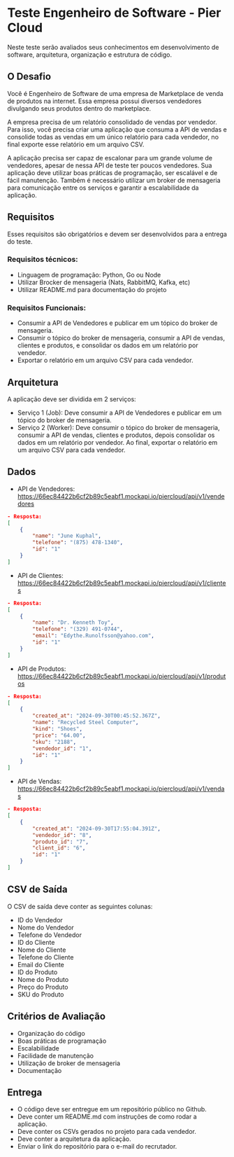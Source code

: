 # Teste Engenheiro de Software - Pier Cloud

Neste teste serão avaliados seus conhecimentos em desenvolvimento de software, arquitetura, organização e estrutura de código.

## O Desafio

Você é Engenheiro de Software de uma empresa de Marketplace de venda de produtos na internet. Essa empresa possui diversos vendedores divulgando seus produtos dentro do marketplace. 

A empresa precisa de um relatório consolidado de vendas por vendedor. Para isso, você precisa criar uma aplicação que consuma a API de vendas e consolide todas as vendas em um único relatório para cada vendedor, no final exporte esse relatório em um arquivo CSV.

A aplicação precisa ser capaz de escalonar para um grande volume de vendedores, apesar de nessa API de teste ter poucos vendedores.
Sua aplicação deve utilizar boas práticas de programação, ser escalável e de fácil manutenção. Também é necessário utilizar um broker de mensageria para comunicação entre os serviços e garantir a escalabilidade da aplicação.

## Requisitos
Esses requisitos são obrigatórios e devem ser desenvolvidos para a entrega do teste.

### Requisitos técnicos:
  - Linguagem de programação: Python, Go ou Node
  - Utilizar Brocker de mensageria (Nats, RabbitMQ, Kafka, etc)
  - Utilizar README.md para documentação do projeto

### Requisitos Funcionais:
  - Consumir a API de Vendedores e publicar em um tópico do broker de mensageria.
  - Consumir o tópico do broker de mensageria, consumir a API de vendas, clientes e produtos, e consolidar os dados em um relatório por vendedor.
  - Exportar o relatório em um arquivo CSV para cada vendedor.

## Arquitetura
A aplicação deve ser dividida em 2 serviços:
  - Serviço 1 (Job): Deve consumir a API de Vendedores e publicar em um tópico do broker de mensageria.
  - Serviço 2 (Worker): Deve consumir o tópico do broker de mensageria, consumir a API de vendas, clientes e produtos, depois consolidar os dados em um relatório por vendedor. Ao final, exportar o relatório em um arquivo CSV para cada vendedor.

## Dados

  - API de Vendedores: https://66ec84422b6cf2b89c5eabf1.mockapi.io/piercloud/api/v1/vendedores
  ```json
  - Resposta:
  [
      {
          "name": "June Kuphal",
          "telefone": "(875) 478-1340",
          "id": "1"
      }
  ]
  ```
  
  
  - API de Clientes: https://66ec84422b6cf2b89c5eabf1.mockapi.io/piercloud/api/v1/clientes
  ```json
  - Resposta:
  [
      {
          "name": "Dr. Kenneth Toy",
          "telefone": "(329) 491-0744",
          "email": "Edythe.Runolfsson@yahoo.com",
          "id": "1"
      }
  ]
  ```
  
  - API de Produtos: https://66ec84422b6cf2b89c5eabf1.mockapi.io/piercloud/api/v1/produtos
  ```json
  - Resposta:
  [
      {
          "created_at": "2024-09-30T00:45:52.367Z",
          "name": "Recycled Steel Computer",
          "kind": "Shoes",
          "price": "64.00",
          "sku": "2188",
          "vendedor_id": "1",
          "id": "1"
      }
  ]
  ```
  
  - API de Vendas: https://66ec84422b6cf2b89c5eabf1.mockapi.io/piercloud/api/v1/vendas
  ```json
  - Resposta:
  [
      {
          "created_at": "2024-09-30T17:55:04.391Z",
          "vendedor_id": "8",
          "produto_id": "7",
          "client_id": "6",
          "id": "1"
      }
  ]
  ```

## CSV de Saída
O CSV de saída deve conter as seguintes colunas:
  - ID do Vendedor
  - Nome do Vendedor
  - Telefone do Vendedor
  - ID do Cliente
  - Nome do Cliente
  - Telefone do Cliente
  - Email do Cliente
  - ID do Produto
  - Nome do Produto
  - Preço do Produto
  - SKU do Produto


## Critérios de Avaliação
  - Organização do código
  - Boas práticas de programação
  - Escalabilidade
  - Facilidade de manutenção
  - Utilização de broker de mensageria
  - Documentação


## Entrega
  - O código deve ser entregue em um repositório público no Github.
  - Deve conter um README.md com instruções de como rodar a aplicação.
  - Deve conter os CSVs gerados no projeto para cada vendedor.
  - Deve conter a arquitetura da aplicação.
  - Enviar o link do repositório para o e-mail do recrutador.
